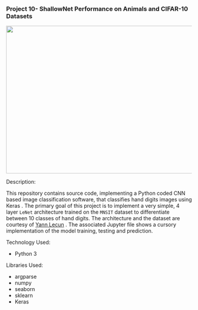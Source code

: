 ### Project 10- ShallowNet Performance on Animals and CIFAR-10 Datasets

<p align="center">
    <img width="800" height="400"
     src="https://corochann.com/wp-content/uploads/2017/02/mnist_plot.png">
</p>

Description:

This repository contains source code, implementing a Python coded
 CNN based image classification software, that classifies hand digits images
  using Keras
 . The primary goal of this
   project is to implement a very simple, 4 layer `LeNet` architecture 
    trained on the `MNSIT` dataset to
     differentiate between 10 classes of hand digits. The architecture and the
      dataset are courtesy of [Yann Lecun](http://yann.lecun.com/exdb/mnist/) . 
      The associated Jupyter file shows a cursory implementation of the
       model training, testing and prediction.

Technology Used:

* Python 3

Libraries Used:

* argparse
* numpy
* seaborn
* sklearn
* Keras
